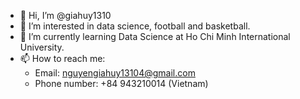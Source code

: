 - 👋 Hi, I’m @giahuy1310
- 👀 I’m interested in data science, football and basketball.
- 🌱 I’m currently learning Data Science at Ho Chi Minh International University.
- 📫 How to reach me:
  - Email: nguyengiahuy13104@gmail.com
  + Phone number: +84 943210014 (Vietnam)


<!---
giahuy1310/giahuy1310 is a ✨ special ✨ repository because its `README.md` (this file) appears on your GitHub profile.
You can click the Preview link to take a look at your changes.
--->

